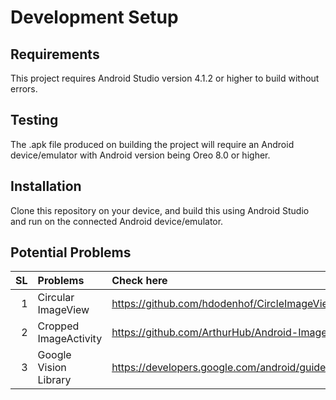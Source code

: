 # Development Setup
## Requirements
This project requires Android Studio version 4.1.2 or higher to build without errors.
## Testing
The .apk file produced on building the project will require an Android device/emulator with Android version being Oreo 8.0 or higher.
## Installation
Clone this repository on your device, and build this using Android Studio and run on the connected Android device/emulator.
## Potential Problems
SL |Problems       |Check here
--:|:--------------|:----------|
1  |Circular ImageView|https://github.com/hdodenhof/CircleImageView|
2  |Cropped ImageActivity|https://github.com/ArthurHub/Android-Image-Cropper|
3  |Google Vision Library|https://developers.google.com/android/guides/releases|

